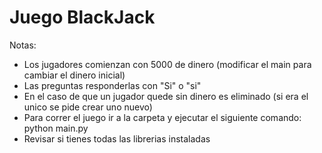 # Juego BlackJack

Notas:

  -  Los jugadores comienzan con 5000 de dinero (modificar el main para cambiar el dinero inicial)
  -  Las preguntas responderlas con "Si" o "si"
  -  En el caso de que un jugador quede sin dinero es eliminado (si era el unico se pide crear uno nuevo)
  -  Para correr el juego ir a la carpeta y ejecutar el siguiente comando: python main.py
  -  Revisar si tienes todas las librerias instaladas
      

